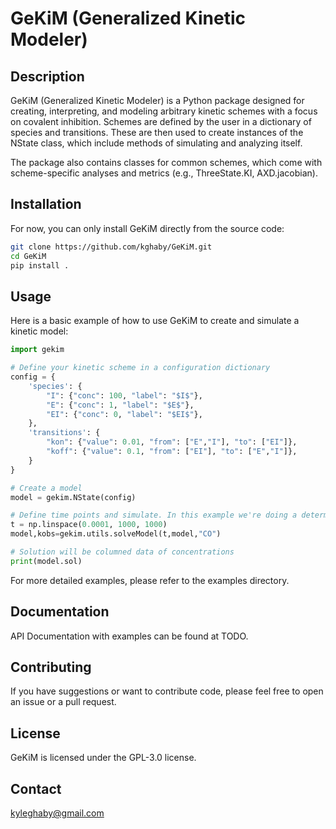 # GeKiM (Generalized Kinetic Modeler)

## Description
GeKiM (Generalized Kinetic Modeler) is a Python package designed for creating, interpreting, and modeling arbitrary kinetic schemes with a focus on covalent inhibition. Schemes are defined by the user in a dictionary of species and transitions. These are then used to create instances of the NState class, which include methods of simulating and analyzing itself. 

The package also contains classes for common schemes, which come with scheme-specific analyses and metrics (e.g., ThreeState.KI, AXD.jacobian).

## Installation
For now, you can only install GeKiM directly from the source code:
```bash
git clone https://github.com/kghaby/GeKiM.git
cd GeKiM
pip install .
```

## Usage
Here is a basic example of how to use GeKiM to create and simulate a kinetic model:
```python
import gekim

# Define your kinetic scheme in a configuration dictionary
config = {
    'species': {
        "I": {"conc": 100, "label": "$I$"},
        "E": {"conc": 1, "label": "$E$"},
        "EI": {"conc": 0, "label": "$EI$"},
    },    
    'transitions': {
        "kon": {"value": 0.01, "from": ["E","I"], "to": ["EI"]},
        "koff": {"value": 0.1, "from": ["EI"], "to": ["E","I"]},
    }
}

# Create a model
model = gekim.NState(config)

# Define time points and simulate. In this example we're doing a deterministic simulation of the concentrations of each species. 
t = np.linspace(0.0001, 1000, 1000)
model,kobs=gekim.utils.solveModel(t,model,"CO")

# Solution will be columned data of concentrations
print(model.sol)
```
For more detailed examples, please refer to the examples directory.

## Documentation
API Documentation with examples can be found at TODO.

## Contributing
If you have suggestions or want to contribute code, please feel free to open an issue or a pull request.

## License
GeKiM is licensed under the GPL-3.0 license.

## Contact
kyleghaby@gmail.com